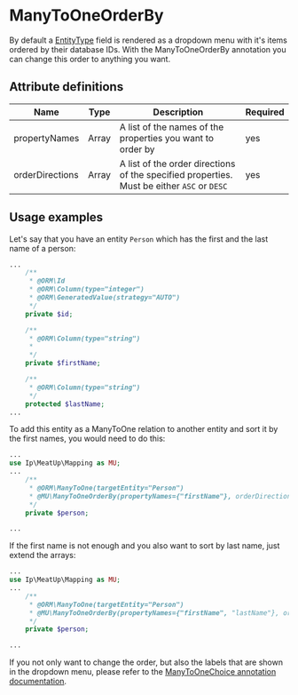ManyToOneOrderBy
================

By default a [EntityType](http://symfony.com/doc/current/reference/forms/types/entity.html) field is rendered as a dropdown menu with it's items ordered by their database IDs. With the ManyToOneOrderBy annotation you can change this order to anything you want.

Attribute definitions
---------------------

| Name | Type |Description | Required |
| --- | --- | --- | --- |
| propertyNames | Array | A list of the names of the properties you want to order by | yes |
| orderDirections | Array | A list of the order directions of the specified properties. Must be either `ASC` or `DESC` | yes |

Usage examples
--------------

Let's say that you have an entity `Person` which has the first and the last name of a person:

```php
...
    /**
     * @ORM\Id
     * @ORM\Column(type="integer")
     * @ORM\GeneratedValue(strategy="AUTO")
     */
    private $id;

    /**
     * @ORM\Column(type="string")
     *
     */
    private $firstName;

    /**
     * @ORM\Column(type="string")
     */
    protected $lastName;
...
```

To add this entity as a ManyToOne relation to another entity and sort it by the first names, you would need to do this:


```php
...
use Ip\MeatUp\Mapping as MU;
...
    /**
     * @ORM\ManyToOne(targetEntity="Person")
     * @MU\ManyToOneOrderBy(propertyNames={"firstName"}, orderDirections={"ASC"})
     */
    private $person;

...
```

If the first name is not enough and you also want to sort by last name, just extend the arrays:

```php
...
use Ip\MeatUp\Mapping as MU;
...
    /**
     * @ORM\ManyToOne(targetEntity="Person")
     * @MU\ManyToOneOrderBy(propertyNames={"firstName", "lastName"}, orderDirections={"ASC", "ASC"})
     */
    private $person;

...
```

If you not only want to change the order, but also the labels that are shown in the dropdown menu, please refer to the [ManyToOneChoice annotation documentation](many_to_one_choice.md).